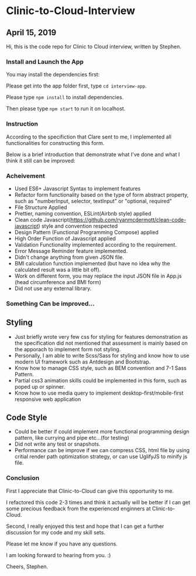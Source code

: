 # Clinic-to-Cloud-Interview

## April 15, 2019

Hi, this is the code repo for Clinic to Cloud interview, written by Stephen.

### Install and Launch the App

You may install the dependencies first:

Please get into the app folder first, type `cd interview-app`.

Please type `npm install` to install dependencies.

Then please type `npm start` to run it on localhost.

### Instruction

According to the specifiction that Clare sent to me, I implemented all functionalities for constructing this form.

Below is a brief introduction that demonstrate what I've done and what I think it still can be improved:

### Acheivement

- Used ES6+ Javascript Syntax to implement features
- Refactor form functionality based on the type of form abstract property, such as "numberInput, selector, textInput" or "optional, required"
- File Structure Applied
- Prettier, naming convention, ESLint(Airbnb style) applied
- Clean code Javascript(https://github.com/ryanmcdermott/clean-code-javascript) style and convention respected
- Design Pattern (Functional Programming Compose) applied
- High Order Function of Javascript applied
- Validation Functionality implemented according to the requirement.
- Error Message Reminder feature implemented.
- Didn't change anything from given JSON file.
- BMI calculation function implemented (but have no idea why the calculated result was a little bit off).
- Work on different form, you may replace the input JSON file in App.js (head circumference and BMI form)
- Did not use any external library.

### Something Can be improved...

## Styling

- Just briefly wrote very few css for styling for features demonstration as the specification did not mentioned that assessment is mainly based on the apporach to implement form not styling.
- Personally, I am able to write Scss/Sass for styling and know how to use modern UI framework such as Antdesign and Bootstrap.
- Know how to manage CSS style, such as BEM convention and 7-1 Sass Pattern.
- Partial css3 animation skills could be implemented in this form, such as poped up or spinner.
- Know how to use media query to implement desktop-first/mobile-first responsive web application

## Code Style

- Could be better if could implement more functional programming design pattern, like currying and pipe etc...(for testing)
- Did not write any test or snapshots.
- Performance can be improve if we can compress CSS, html file by using critial render path optimization strategy, or can use UglifyJS to minify js file.


### Conclusion

First I appreciate that Clinic-to-Cloud can give this opportunity to me.

I refactored this code 2-3 times and think it actually will be better if I can get some precious feedback from the experienced enginners at Clinic-to-Cloud.

Second, I really enjoyed this test and hope that I can get a further discussion for my code and my skill sets.

Please let me know if you have any questions.

I am looking forward to hearing from you. :)

Cheers,
Stephen.
